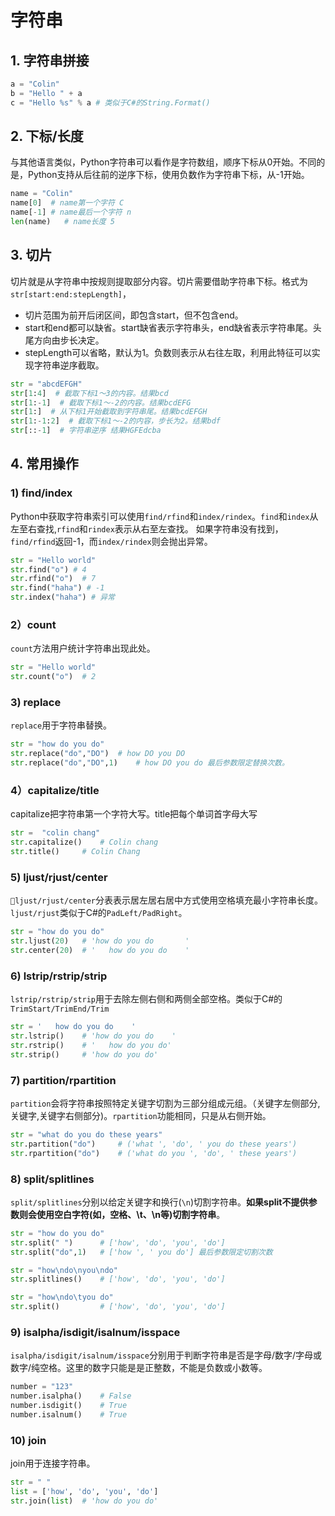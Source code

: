 # 字符串

## 1. 字符串拼接
```py
a = "Colin"
b = "Hello " + a
c = "Hello %s" % a # 类似于C#的String.Format()
```

## 2. 下标/长度
与其他语言类似，Python字符串可以看作是字符数组，顺序下标从0开始。不同的是，Python支持从后往前的逆序下标，使用负数作为字符串下标，从-1开始。

```py
name = "Colin"
name[0]  # name第一个字符 C
name[-1] # name最后一个字符 n
len(name)   # name长度 5
```

## 3. 切片
切片就是从字符串中按规则提取部分内容。切片需要借助字符串下标。格式为 `str[start:end:stepLength]`，
* 切片范围为前开后闭区间，即包含start，但不包含end。
* start和end都可以缺省。start缺省表示字符串头，end缺省表示字符串尾。头尾方向由步长决定。
* stepLength可以省略，默认为1。负数则表示从右往左取，利用此特征可以实现字符串逆序截取。

```py
str = "abcdEFGH"
str[1:4]  # 截取下标1～3的内容。结果bcd
str[1:-1]  # 截取下标1～-2的内容。结果bcdEFG
str[1:]  # 从下标1开始截取到字符串尾。结果bcdEFGH
str[1:-1:2]  # 截取下标1～-2的内容，步长为2。结果bdf
str[::-1]  # 字符串逆序 结果HGFEdcba
```

## 4. 常用操作
### 1) find/index
Python中获取字符串索引可以使用`find/rfind`和`index/rindex`。`find`和`index`从左至右查找,`rfind`和`rindex`表示从右至左查找。
如果字符串没有找到，`find/rfind`返回-1，而`index/rindex`则会抛出异常。

```py
str = "Hello world"
str.find("o") # 4
str.rfind("o")  # 7
str.find("haha") # -1
str.index("haha") # 异常
```

### 2）count
`count`方法用户统计字符串出现此处。
```py
str = "Hello world"
str.count("o")  # 2
```

### 3) replace
`replace`用于字符串替换。
```py
str = "how do you do"
str.replace("do","DO")  # how DO you DO
str.replace("do","DO",1)    # how DO you do 最后参数限定替换次数。
```

### 4）capitalize/title
capitalize把字符串第一个字符大写。title把每个单词首字母大写
```py
str =  "colin chang"
str.capitalize()    # Colin chang
str.title()     # Colin Chang
```

### 5) ljust/rjust/center
`ljust/rjust/center`分表表示居左居右居中方式使用空格填充最小字符串长度。`ljust/rjust`类似于C#的`PadLeft/PadRight`。

```py
str = "how do you do"
str.ljust(20)   # 'how do you do       '
str.center(20)  # '   how do you do    '
```

### 6) lstrip/rstrip/strip
`lstrip/rstrip/strip`用于去除左侧右侧和两侧全部空格。类似于C#的`TrimStart/TrimEnd/Trim`

```py
str = '   how do you do    '
str.lstrip()    # 'how do you do    '
str.rstrip()    # '   how do you do'
str.strip()     # 'how do you do'
```

### 7) partition/rpartition
`partition`会将字符串按照特定关键字切割为三部分组成元组。（关键字左侧部分,关键字,关键字右侧部分)。`rpartition`功能相同，只是从右侧开始。

```py
str = "what do you do these years"
str.partition("do")     # ('what ', 'do', ' you do these years')
str.rpartition("do")    # ('what do you ', 'do', ' these years')
```

### 8) split/splitlines
`split/splitlines`分别以给定关键字和换行(`\n`)切割字符串。**如果split不提供参数则会使用空白字符(如，空格、\t、\n等)切割字符串**。

```py
str = "how do you do"
str.split(" ")      # ['how', 'do', 'you', 'do']
str.split("do",1)   # ['how ', ' you do'] 最后参数限定切割次数

str = "how\ndo\nyou\ndo" 
str.splitlines()    # ['how', 'do', 'you', 'do']

str = "how\ndo\tyou do"
str.split()         # ['how', 'do', 'you', 'do']
```

### 9) isalpha/isdigit/isalnum/isspace
`isalpha/isdigit/isalnum/isspace`分别用于判断字符串是否是字母/数字/字母或数字/纯空格。这里的数字只能是是正整数，不能是负数或小数等。

```py
number = "123"
number.isalpha()    # False
number.isdigit()    # True
number.isalnum()    # True  
```

### 10) join
join用于连接字符串。

```py
str = " "
list = ['how', 'do', 'you', 'do']
str.join(list)  # 'how do you do'
```
